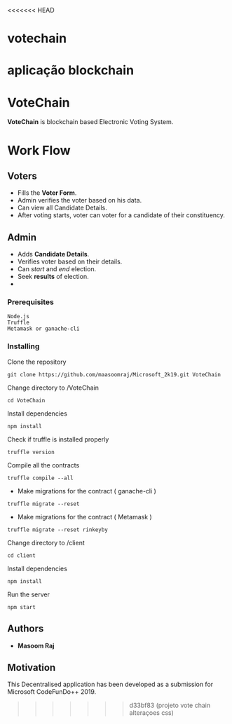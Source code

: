 <<<<<<< HEAD
# votechain
aplicação blockchain
=======
# VoteChain

**VoteChain** is blockchain based Electronic Voting System.

# Work Flow

## Voters
- Fills the **Voter Form**.
- Admin verifies the voter based on his data.
- Can view all Candidate Details.
- After voting starts, voter can voter for a candidate of their constituency.

## Admin
- Adds **Candidate Details**.
- Verifies voter based on their details.
- Can *start* and *end* election.
- Seek **results** of election.
- 
 ### Prerequisites
```
Node.js 
Truffle
Metamask or ganache-cli
```

### Installing
Clone the repository
```
git clone https://github.com/maasoomraj/Microsoft_2k19.git VoteChain
```
Change directory to /VoteChain
```
cd VoteChain
```
Install dependencies
```
npm install
```
Check if truffle is installed properly
```
truffle version
```
Compile all the contracts
```
truffle compile --all
```
- Make migrations for the contract ( ganache-cli )
```
truffle migrate --reset
```
- Make migrations for the contract ( Metamask )
```
truffle migrate --reset rinkeyby
```
Change directory to /client
```
cd client
```
Install dependencies
```
npm install
```
Run the server
```
npm start
```
## Authors
- **Masoom Raj**

## Motivation
This Decentralised application has been developed as a submission for Microsoft CodeFunDo++ 2019.
>>>>>>> d33bf83 (projeto vote chain alteraçoes css)
